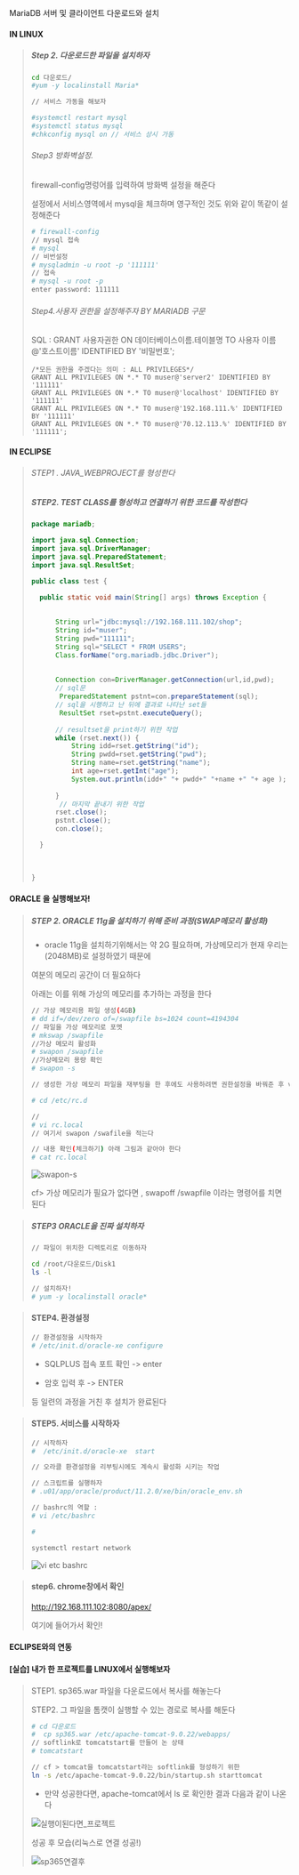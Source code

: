 MariaDB 서버 및 클라이언트 다운로드와 설치

#### IN LINUX

>##### Step 2. 다운로드한 파일을 설치하자
>
>```bash
>cd 다운로드/
>#yum -y localinstall Maria*
>
>// 서비스 가동을 해보자
>
>#systemctl restart mysql
>#systemctl status mysql
>#chkconfig mysql on // 서비스 상시 가동
>
>```
>
>###### Step3 방화벽설정.
>
>firewall-config명렁어를 입력하여 방화벽 설정을 해준다
>
>설정에서 서비스영역에서 mysql을 체크하며 영구적인 것도 위와 같이 똑같이 설정해준다
>
>```bash
># firewall-config
>// mysql 접속
># mysql
>// 비번설정
># mysqladmin -u root -p '111111'
>// 접속
># mysql -u root -p
>enter password: 111111
>
>```
>
>
>
>###### Step4.사용자 권한을 설정해주자 BY MARIADB 구문
>
>SQL : GRANT 사용자권한 ON 데이터베이스이름.테이블명 TO 사용자 이름@'호스트이름' IDENTIFIED BY '비밀번호';
>
>```mariadb
>/*모든 권한을 주겠다는 의미 : ALL PRIVILEGES*/
>GRANT ALL PRIVILEGES ON *.* TO muser@'server2' IDENTIFIED BY '111111'
>GRANT ALL PRIVILEGES ON *.* TO muser@'localhost' IDENTIFIED BY '111111'
>GRANT ALL PRIVILEGES ON *.* TO muser@'192.168.111.%' IDENTIFIED BY '111111'
>GRANT ALL PRIVILEGES ON *.* TO muser@'70.12.113.%' IDENTIFIED BY '111111';
>```
>
>



#### IN ECLIPSE

>###### STEP1 . JAVA_WEBPROJECT를 형성한다
>
>##### STEP2. TEST CLASS를 형성하고 연결하기 위한 코드를 작성한다
>
>```java
>package mariadb;
>
>import java.sql.Connection;
>import java.sql.DriverManager;
>import java.sql.PreparedStatement;
>import java.sql.ResultSet;
>
>public class test {
>
>	public static void main(String[] args) throws Exception {
>        
>        
>		String url="jdbc:mysql://192.168.111.102/shop";
>		String id="muser";
>		String pwd="111111";
>		String sql="SELECT * FROM USERS";		
>		Class.forName("org.mariadb.jdbc.Driver");
>		
>        
>		Connection con=DriverManager.getConnection(url,id,pwd);
>		// sql문
>        PreparedStatement pstnt=con.prepareStatement(sql);
>		// sql을 시행하고 난 뒤에 결과로 나타난 set들
>        ResultSet rset=pstnt.executeQuery();
>		
>		// resultset을 print하기 위한 작업
>		while (rset.next()) {
>			String idd=rset.getString("id");
>			String pwdd=rset.getString("pwd");
>			String name=rset.getString("name");
>			int age=rset.getInt("age");
>			System.out.println(idd+" "+ pwdd+" "+name +" "+ age );
>			
>		}
>        // 마지막 끝내기 위한 작업
>		rset.close();
>		pstnt.close();
>		con.close();
>
>	}
>	
>	
>
>}
>
>```
>
>
>
>

#### ORACLE 을 실행해보자!

>##### STEP 2. ORACLE 11g을 설치하기 위해 준비 과정(SWAP메모리 활성화)
>
>- oracle 11g을 설치하기위해서는 약 2G 필요하며, 가상메모리가 현재 우리는 (2048MB)로 설정하였기 때문에 
>
>  여분의 메모리 공간이 더 필요하다
>
>  아래는 이를 위해 가상의 메모리를 추가하는 과정을 한다
>
>```bash
>// 가상 메모리용 파일 생성(4GB)
># dd if=/dev/zero of=/swapfile bs=1024 count=4194304
>// 파일을 가상 메모리로 포멧
># mkswap /swapfile
>//가상 메모리 활성화
># swapon /swapfile
>//가상메모리 용량 확인
># swapon -s
>
>// 생성한 가상 메모리 파일을 재부팅을 한 후에도 사용하려면 권한설정을 바꿔준 후 vi를 통해 ----
>
># cd /etc/rc.d
>
>// 
># vi rc.local 
>// 여기서 swapon /swafile을 적는다 
>
>// 내용 확인(체크하기) 아래 그림과 같아야 한다
># cat rc.local
>
>```
>
>![swapon-s](https://user-images.githubusercontent.com/52269210/71509254-15a91d00-28ce-11ea-8390-3325a4f338ba.PNG)
>
>cf> 가상 메모리가 필요가 없다면 , swapoff /swapfile 이라는 명령어를 치면 된다



>##### STEP3  ORACLE을 진짜 설치하자
>
>```bash
>// 파일이 위치한 디렉토리로 이동하자
>
>cd /root/다운로드/Disk1
>ls -l
>
>// 설치하자!
># yum -y localinstall oracle*
>
>```

>#### STEP4. 환경설정
>
>````bash
>// 환경설정을 시작하자
># /etc/init.d/oracle-xe configure
>
>````
>
>- SQLPLUS  접속 포트 확인 -> enter
>
>- 암호 입력 후 -> ENTER
>
>  등 일련의 과정을 거친 후 설치가 완료된다
>
>  



>#### STEP5. 서비스를 시작하자
>
>```bash
>// 시작하자
>#  /etc/init.d/oracle-xe  start
>
>// 오라클 환경설정을 리부팅시에도 계속시 활성화 시키는 작업
>
>// 스크립트를 실행하자
># .u01/app/oracle/product/11.2.0/xe/bin/oracle_env.sh
>
>// bashrc의 역할 :
># vi /etc/bashrc
>
>#
>
> systemctl restart network
>
>```
>
>![vi etc bashrc](https://user-images.githubusercontent.com/52269210/71509294-2eb1ce00-28ce-11ea-9709-88218f67b755.PNG)
>
>

> #### step6. chrome창에서 확인
>
> http://192.168.111.102:8080/apex/
>
> 여기에 들어가서 확인!

#### ECLIPSE와의 연동

>
>
>



#### [실습] 내가 한 프로젝트를 LINUX에서 실행해보자

>STEP1. sp365.war 파일을 다운로드에서 복사를 해놓는다
>
>STEP2. 그 파일을 톰캣이 실행할 수 있는 경로로 복사를 해둔다
>
>```bash
># cd 다운로드
>#  cp sp365.war /etc/apache-tomcat-9.0.22/webapps/
>// softlink로 tomcatstart를 만들어 논 상태
># tomcatstart 
>
>// cf > tomcat을 tomcatstart라는 softlink를 형성하기 위한 
>ln -s /etc/apache-tomcat-9.0.22/bin/startup.sh starttomcat
>```
>
>
>
>- 만약 성공한다면, apache-tomcat에서 ls 로 확인한 결과 다음과 같이 나온다
>
>  ![실행이된다면_프로젝트](https://user-images.githubusercontent.com/52269210/71509318-3cffea00-28ce-11ea-8d6f-389eae35d6e9.PNG)
>
>
>
>성공 후 모습(리눅스로 연결 성공!)
>
>![sp365연결후](https://user-images.githubusercontent.com/52269210/71509211-f14d4080-28cd-11ea-9bcf-8438f89b11f6.PNG)





